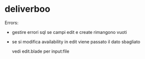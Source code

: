 # deliverboo

Errors:
- gestire errori sql se campi edit e create rimangono vuoti
- se si modifica availability in edit viene passato il dato sbagliato

    vedi edit.blade per input:file
